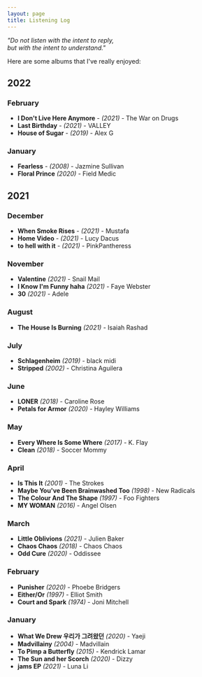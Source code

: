 ```yaml
---
layout: page
title: Listening Log
---
```


<i>"Do not listen with the intent to reply,
<br/>but with the intent to understand."</i>

Here are some albums that I've really enjoyed:

## 2022

### February
- **I Don't Live Here Anymore** - _(2021)_ - The War on Drugs
- **Last Birthday** - _(2021)_ - VALLEY
- **House of Sugar** - _(2019)_ - Alex G

### January
- **Fearless** - _(2008)_ - Jazmine Sullivan
- **Floral Prince** _(2020)_ - Field Medic

## 2021

### December
- **When Smoke Rises** - _(2021)_ - Mustafa
- **Home Video** - _(2021)_ - Lucy Dacus
- **to hell with it** - _(2021)_ - PinkPantheress

### November
- **Valentine** _(2021)_ - Snail Mail
- **I Know I'm Funny haha** _(2021)_ - Faye Webster
- **30** _(2021)_ - Adele

### August
- **The House Is Burning** _(2021)_ - Isaiah Rashad

### July
- **Schlagenheim** _(2019)_ - black midi
- **Stripped** _(2002)_ - Christina Aguilera

### June
- **LONER** _(2018)_ - Caroline Rose
- **Petals for Armor** _(2020)_ - Hayley Williams

### May
- **Every Where Is Some Where** _(2017)_ - K. Flay
- **Clean** _(2018)_ - Soccer Mommy

### April
- **Is This It** _(2001)_ - The Strokes
- **Maybe You've Been Brainwashed Too** _(1998)_ - New Radicals
- **The Colour And The Shape** _(1997)_ - Foo Fighters
- **MY WOMAN** _(2016)_ - Angel Olsen

### March
- **Little Oblivions** _(2021)_ - Julien Baker
- **Chaos Chaos** _(2018)_ - Chaos Chaos
- **Odd Cure** _(2020)_ - Oddissee

### February
- **Punisher** _(2020)_ - Phoebe Bridgers
- **Either/Or** _(1997)_ - Elliot Smith
- **Court and Spark** _(1974)_ - Joni Mitchell

### January
- **What We Drew 우리가 그려왔던** _(2020)_ - Yaeji
- **Madvillainy** _(2004)_ - Madvillain
- **To Pimp a Butterfly** _(2015)_ - Kendrick Lamar
- **The Sun and her Scorch** _(2020)_ - Dizzy
- **jams EP** _(2021)_ - Luna Li
